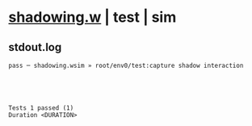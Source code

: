 # [shadowing.w](../../../../../examples/tests/valid/shadowing.w) | test | sim

## stdout.log
```log
pass ─ shadowing.wsim » root/env0/test:capture shadow interaction
 




Tests 1 passed (1) 
Duration <DURATION>

```

